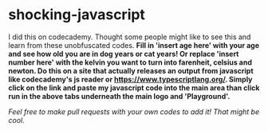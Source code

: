 # shocking-javascript
I did this on codecademy. Thought some people might like to see this and learn from these unobfuscated codes. 
<b> Fill in 'insert age here' with your age and see how old you are in dog years or cat years! Or replace 'insert number here' with the kelvin you want to turn into farenheit, celsius and newton. Do this on a site that actually releases
an output from javascript like codecademy's js reader or https://www.typescriptlang.org/. Simply click on the link and paste my javascript code into the main area than click run in the above tabs underneath the main logo and 'Playground'. </b>

<i> Feel free to make pull requests with your own codes to add it! That might be cool. </i>
